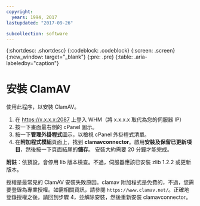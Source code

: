 ```yaml
---
copyright:
  years: 1994, 2017
lastupdated: "2017-09-26"

subcollection: software
---
```

{:shortdesc: .shortdesc}
{:codeblock: .codeblock}
{:screen: .screen}
{:new_window: target="_blank"}
{:pre: .pre}
{:table: .aria-labeledby="caption"}

# 安裝 ClamAV

使用此程序，以安裝 ClamAV。

1. 在 https://x.x.x.x:2087 上登入 WHM（將 x.x.x.x 取代為您的伺服器 IP）
2. 按一下畫面最右側的 cPanel 圖示。
3. 按一下**管理外掛程式**圖示，以檢視 cPanel 外掛程式清單。
4. 在**附加程式模組**頁面上，找到 **clamavconnector**。啟用**安裝及保留已更新項目**，然後按一下頁面結尾的**儲存**。
安裝大約需要 20 分鐘才能完成。

**附註**：依預設，會停用 lib 版本檢查。不過，伺服器應該已安裝 zlib 1.2.2 或更新版本。

授權是最常見的 ClamAV 安裝失敗原因。clamav 附加程式是免費的，不過，您需要登錄為專業授權。如需相關資訊，請參閱 `https://www.clamav.net/`。正確地登錄授權之後，請回到步驟 4，並解除安裝，然後重新安裝 clamavconnector。
